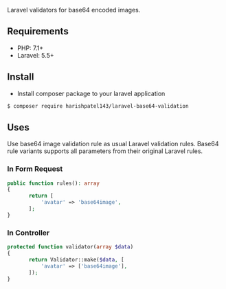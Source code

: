 Laravel validators for base64 encoded images.

## Requirements

* PHP: 7.1+
* Laravel: 5.5+

## Install

* Install composer package to your laravel application
``` bash
$ composer require harishpatel143/laravel-base64-validation
```

## Uses
Use base64 image validation rule as usual Laravel validation rules. Base64 rule variants supports all parameters from their original Laravel rules.

### In Form Request
 ```php
public function rules(): array
{
        return [
            'avatar' => 'base64image',
        ];
}
```


### In Controller
 ```php
protected function validator(array $data)
{
        return Validator::make($data, [
            'avatar' => ['base64image'],
        ]);
}
```






